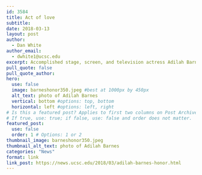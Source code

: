 ```yaml
---
id: 3584
title: Act of love
subtitle: 
date: 2018-03-13
layout: post
author:
  - Dan White
author_email:
  - dwhite1@ucsc.edu
excerpt: Accomplished stage, screen, and television actress Adilah Barnes presented with Distinguished Alumni Achievement Award from Chancellor Blumenthal
pull_quote: false
pull_quote_author:
hero:
  use: false
  image: barneshonor350.jpeg #best at 1000px by 450px
  alt_text: photo of Adilah Barnes
  vertical: bottom #options: top, bottom
  horizontal: left #options: left, right
# Is this a featured post? Applies to first two columns on Post Archive Page.
# If true, use: true; if false, use: false and order does not matter.
featured_post:
  use: false
  order: 1 # Options: 1 or 2
thumbnail_image: barneshonor350.jpeg
thumbnail_alt_text: photo of Adilah Barnes
categories: "News"
format: link
link_post: https://news.ucsc.edu/2018/03/adilah-barnes-honor.html
---
```

